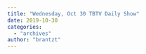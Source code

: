 ```yaml
---
title: "Wednesday, Oct 30 TBTV Daily Show"
date: 2019-10-30
categories: 
  - "archives"
author: "brantzt"
---
```



